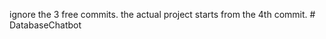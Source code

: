 ignore the 3 free commits. the actual project starts from the 4th commit.
#   D a t a b a s e C h a t b o t  
 